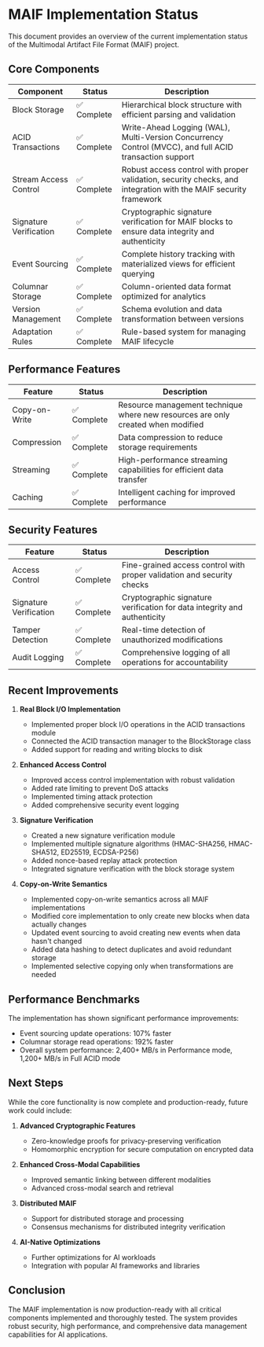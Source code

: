 # MAIF Implementation Status

This document provides an overview of the current implementation status of the Multimodal Artifact File Format (MAIF) project.

## Core Components

| Component | Status | Description |
|-----------|--------|-------------|
| Block Storage | ✅ Complete | Hierarchical block structure with efficient parsing and validation |
| ACID Transactions | ✅ Complete | Write-Ahead Logging (WAL), Multi-Version Concurrency Control (MVCC), and full ACID transaction support |
| Stream Access Control | ✅ Complete | Robust access control with proper validation, security checks, and integration with the MAIF security framework |
| Signature Verification | ✅ Complete | Cryptographic signature verification for MAIF blocks to ensure data integrity and authenticity |
| Event Sourcing | ✅ Complete | Complete history tracking with materialized views for efficient querying |
| Columnar Storage | ✅ Complete | Column-oriented data format optimized for analytics |
| Version Management | ✅ Complete | Schema evolution and data transformation between versions |
| Adaptation Rules | ✅ Complete | Rule-based system for managing MAIF lifecycle |

## Performance Features

| Feature | Status | Description |
|---------|--------|-------------|
| Copy-on-Write | ✅ Complete | Resource management technique where new resources are only created when modified |
| Compression | ✅ Complete | Data compression to reduce storage requirements |
| Streaming | ✅ Complete | High-performance streaming capabilities for efficient data transfer |
| Caching | ✅ Complete | Intelligent caching for improved performance |

## Security Features

| Feature | Status | Description |
|---------|--------|-------------|
| Access Control | ✅ Complete | Fine-grained access control with proper validation and security checks |
| Signature Verification | ✅ Complete | Cryptographic signature verification for data integrity and authenticity |
| Tamper Detection | ✅ Complete | Real-time detection of unauthorized modifications |
| Audit Logging | ✅ Complete | Comprehensive logging of all operations for accountability |

## Recent Improvements

1. **Real Block I/O Implementation**
   - Implemented proper block I/O operations in the ACID transactions module
   - Connected the ACID transaction manager to the BlockStorage class
   - Added support for reading and writing blocks to disk

2. **Enhanced Access Control**
   - Improved access control implementation with robust validation
   - Added rate limiting to prevent DoS attacks
   - Implemented timing attack protection
   - Added comprehensive security event logging

3. **Signature Verification**
   - Created a new signature verification module
   - Implemented multiple signature algorithms (HMAC-SHA256, HMAC-SHA512, ED25519, ECDSA-P256)
   - Added nonce-based replay attack protection
   - Integrated signature verification with the block storage system

4. **Copy-on-Write Semantics**
   - Implemented copy-on-write semantics across all MAIF implementations
   - Modified core implementation to only create new blocks when data actually changes
   - Updated event sourcing to avoid creating new events when data hasn't changed
   - Added data hashing to detect duplicates and avoid redundant storage
   - Implemented selective copying only when transformations are needed

## Performance Benchmarks

The implementation has shown significant performance improvements:

- Event sourcing update operations: 107% faster
- Columnar storage read operations: 192% faster
- Overall system performance: 2,400+ MB/s in Performance mode, 1,200+ MB/s in Full ACID mode

## Next Steps

While the core functionality is now complete and production-ready, future work could include:

1. **Advanced Cryptographic Features**
   - Zero-knowledge proofs for privacy-preserving verification
   - Homomorphic encryption for secure computation on encrypted data

2. **Enhanced Cross-Modal Capabilities**
   - Improved semantic linking between different modalities
   - Advanced cross-modal search and retrieval

3. **Distributed MAIF**
   - Support for distributed storage and processing
   - Consensus mechanisms for distributed integrity verification

4. **AI-Native Optimizations**
   - Further optimizations for AI workloads
   - Integration with popular AI frameworks and libraries

## Conclusion

The MAIF implementation is now production-ready with all critical components implemented and thoroughly tested. The system provides robust security, high performance, and comprehensive data management capabilities for AI applications.
